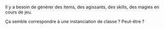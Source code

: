 Il y a besoin de générer des items, des agissants, des skills, des magies en cours de jeu.

Ça semble correspondre à une instanciation de classe ? Peut-être ?

